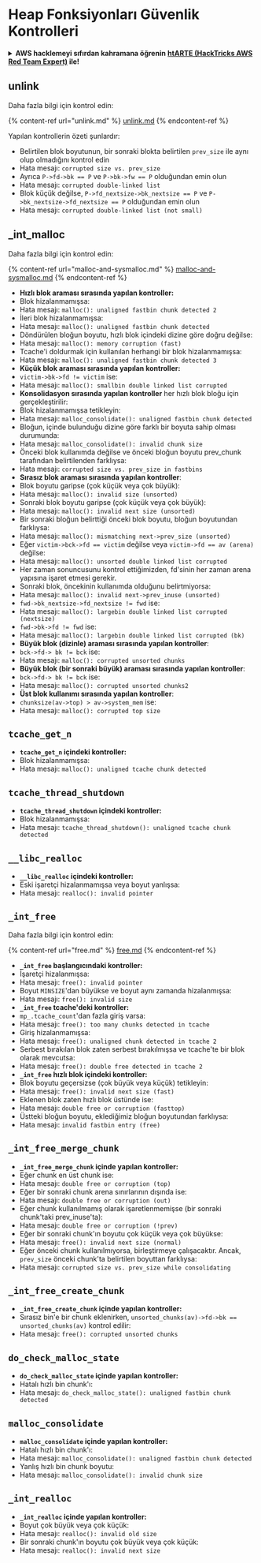 # Heap Fonksiyonları Güvenlik Kontrolleri

<details>

<summary><strong>AWS hacklemeyi sıfırdan kahramana öğrenin</strong> <a href="https://training.hacktricks.xyz/courses/arte"><strong>htARTE (HackTricks AWS Red Team Expert)</strong></a><strong> ile!</strong></summary>

HackTricks'ı desteklemenin diğer yolları:

* **Şirketinizi HackTricks'te reklamını görmek istiyorsanız** veya **HackTricks'i PDF olarak indirmek istiyorsanız** [**ABONELİK PLANLARI**](https://github.com/sponsors/carlospolop)'na göz atın!
* [**Resmi PEASS & HackTricks ürünlerini**](https://peass.creator-spring.com) edinin
* [**PEASS Ailesi'ni**](https://opensea.io/collection/the-peass-family) keşfedin, özel [**NFT'lerimiz**](https://opensea.io/collection/the-peass-family) koleksiyonumuz
* **Katılın** 💬 [**Discord grubuna**](https://discord.gg/hRep4RUj7f) veya [**telegram grubuna**](https://t.me/peass) veya bizi **Twitter** 🐦 [**@hacktricks\_live**](https://twitter.com/hacktricks\_live)'da **takip edin**.
* **Hacking püf noktalarınızı paylaşarak PR göndererek** [**HackTricks**](https://github.com/carlospolop/hacktricks) ve [**HackTricks Cloud**](https://github.com/carlospolop/hacktricks-cloud) github depolarına katkıda bulunun.

</details>

## unlink

Daha fazla bilgi için kontrol edin:

{% content-ref url="unlink.md" %}
[unlink.md](unlink.md)
{% endcontent-ref %}

Yapılan kontrollerin özeti şunlardır:

* Belirtilen blok boyutunun, bir sonraki blokta belirtilen `prev_size` ile aynı olup olmadığını kontrol edin
* Hata mesajı: `corrupted size vs. prev_size`
* Ayrıca `P->fd->bk == P` ve `P->bk->fw == P` olduğundan emin olun
* Hata mesajı: `corrupted double-linked list`
* Blok küçük değilse, `P->fd_nextsize->bk_nextsize == P` ve `P->bk_nextsize->fd_nextsize == P` olduğundan emin olun
* Hata mesajı: `corrupted double-linked list (not small)`

## \_int\_malloc

Daha fazla bilgi için kontrol edin:

{% content-ref url="malloc-and-sysmalloc.md" %}
[malloc-and-sysmalloc.md](malloc-and-sysmalloc.md)
{% endcontent-ref %}

* **Hızlı blok araması sırasında yapılan kontroller:**
* Blok hizalanmamışsa:
* Hata mesajı: `malloc(): unaligned fastbin chunk detected 2`
* İleri blok hizalanmamışsa:
* Hata mesajı: `malloc(): unaligned fastbin chunk detected`
* Döndürülen bloğun boyutu, hızlı blok içindeki dizine göre doğru değilse:
* Hata mesajı: `malloc(): memory corruption (fast)`
* Tcache'i doldurmak için kullanılan herhangi bir blok hizalanmamışsa:
* Hata mesajı: `malloc(): unaligned fastbin chunk detected 3`
* **Küçük blok araması sırasında yapılan kontroller:**
* `victim->bk->fd != victim` ise:
* Hata mesajı: `malloc(): smallbin double linked list corrupted`
* **Konsolidasyon sırasında yapılan kontroller** her hızlı blok bloğu için gerçekleştirilir:&#x20;
* Blok hizalanmamışsa tetikleyin:
* Hata mesajı: `malloc_consolidate(): unaligned fastbin chunk detected`
* Bloğun, içinde bulunduğu dizine göre farklı bir boyuta sahip olması durumunda:
* Hata mesajı: `malloc_consolidate(): invalid chunk size`
* Önceki blok kullanımda değilse ve önceki bloğun boyutu prev\_chunk tarafından belirtilenden farklıysa:
* Hata mesajı: `corrupted size vs. prev_size in fastbins`
* **Sırasız blok araması sırasında yapılan kontroller**:
* Blok boyutu garipse (çok küçük veya çok büyük):&#x20;
* Hata mesajı: `malloc(): invalid size (unsorted)`
* Sonraki blok boyutu garipse (çok küçük veya çok büyük):
* Hata mesajı: `malloc(): invalid next size (unsorted)`
* Bir sonraki bloğun belirttiği önceki blok boyutu, bloğun boyutundan farklıysa:
* Hata mesajı: `malloc(): mismatching next->prev_size (unsorted)`
* Eğer `victim->bck->fd == victim` değilse veya `victim->fd == av (arena)` değilse:
* Hata mesajı: `malloc(): unsorted double linked list corrupted`
* Her zaman sonuncusunu kontrol ettiğimizden, fd'sinin her zaman arena yapısına işaret etmesi gerekir.
* Sonraki blok, öncekinin kullanımda olduğunu belirtmiyorsa:
* Hata mesajı: `malloc(): invalid next->prev_inuse (unsorted)`
* `fwd->bk_nextsize->fd_nextsize != fwd` ise:
* Hata mesajı: `malloc(): largebin double linked list corrupted (nextsize)`
* `fwd->bk->fd != fwd` ise:
* Hata mesajı: `malloc(): largebin double linked list corrupted (bk)`
* **Büyük blok (dizinle) araması sırasında yapılan kontroller**:
* `bck->fd-> bk != bck` ise:
* Hata mesajı: `malloc(): corrupted unsorted chunks`
* **Büyük blok (bir sonraki büyük) araması sırasında yapılan kontroller**:
* `bck->fd-> bk != bck` ise:
* Hata mesajı: `malloc(): corrupted unsorted chunks2`
* **Üst blok kullanımı sırasında yapılan kontroller**:
* `chunksize(av->top) > av->system_mem` ise:
* Hata mesajı: `malloc(): corrupted top size`

## `tcache_get_n`

* **`tcache_get_n` içindeki kontroller:**
* Blok hizalanmamışsa:
* Hata mesajı: `malloc(): unaligned tcache chunk detected`

## `tcache_thread_shutdown`

* **`tcache_thread_shutdown` içindeki kontroller:**
* Blok hizalanmamışsa:
* Hata mesajı: `tcache_thread_shutdown(): unaligned tcache chunk detected`

## `__libc_realloc`

* **`__libc_realloc` içindeki kontroller:**
* Eski işaretçi hizalanmamışsa veya boyut yanlışsa:
* Hata mesajı: `realloc(): invalid pointer`

## `_int_free`

Daha fazla bilgi için kontrol edin:

{% content-ref url="free.md" %}
[free.md](free.md)
{% endcontent-ref %}

* **`_int_free` başlangıcındaki kontroller:**
* İşaretçi hizalanmışsa:
* Hata mesajı: `free(): invalid pointer`
* Boyut `MINSIZE`'dan büyükse ve boyut aynı zamanda hizalanmışsa:
* Hata mesajı: `free(): invalid size`
* **`_int_free` tcache'deki kontroller:**
* `mp_.tcache_count`'dan fazla giriş varsa:
* Hata mesajı: `free(): too many chunks detected in tcache`
* Giriş hizalanmamışsa:
* Hata mesajı: `free(): unaligned chunk detected in tcache 2`
* Serbest bırakılan blok zaten serbest bırakılmışsa ve tcache'te bir blok olarak mevcutsa:
* Hata mesajı: `free(): double free detected in tcache 2`
* **`_int_free` hızlı blok içindeki kontroller:**
* Blok boyutu geçersizse (çok büyük veya küçük) tetikleyin:
* Hata mesajı: `free(): invalid next size (fast)`
* Eklenen blok zaten hızlı blok üstünde ise:
* Hata mesajı: `double free or corruption (fasttop)`
* Üstteki bloğun boyutu, eklediğimiz bloğun boyutundan farklıysa:
* Hata mesajı: `invalid fastbin entry (free)`
## **`_int_free_merge_chunk`**

* **`_int_free_merge_chunk` içinde yapılan kontroller:**
* Eğer chunk en üst chunk ise:
* Hata mesajı: `double free or corruption (top)`
* Eğer bir sonraki chunk arena sınırlarının dışında ise:
* Hata mesajı: `double free or corruption (out)`
* Eğer chunk kullanılmamış olarak işaretlenmemişse (bir sonraki chunk'taki prev\_inuse'ta):
* Hata mesajı: `double free or corruption (!prev)`
* Eğer bir sonraki chunk'ın boyutu çok küçük veya çok büyükse:
* Hata mesajı: `free(): invalid next size (normal)`
* Eğer önceki chunk kullanılmıyorsa, birleştirmeye çalışacaktır. Ancak, `prev_size` önceki chunk'ta belirtilen boyuttan farklıysa:
* Hata mesajı: `corrupted size vs. prev_size while consolidating`

## **`_int_free_create_chunk`**

* **`_int_free_create_chunk` içinde yapılan kontroller:**
* Sırasız bin'e bir chunk eklenirken, `unsorted_chunks(av)->fd->bk == unsorted_chunks(av)` kontrol edilir:
* Hata mesajı: `free(): corrupted unsorted chunks`

## `do_check_malloc_state`

* **`do_check_malloc_state` içinde yapılan kontroller:**
* Hatalı hızlı bin chunk'ı:
* Hata mesajı: `do_check_malloc_state(): unaligned fastbin chunk detected`

## `malloc_consolidate`

* **`malloc_consolidate` içinde yapılan kontroller:**
* Hatalı hızlı bin chunk'ı:
* Hata mesajı: `malloc_consolidate(): unaligned fastbin chunk detected`
* Yanlış hızlı bin chunk boyutu:
* Hata mesajı: `malloc_consolidate(): invalid chunk size`

## `_int_realloc`

* **`_int_realloc` içinde yapılan kontroller:**
* Boyut çok büyük veya çok küçük:
* Hata mesajı: `realloc(): invalid old size`
* Bir sonraki chunk'ın boyutu çok büyük veya çok küçük:
* Hata mesajı: `realloc(): invalid next size`
